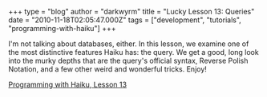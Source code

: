 +++
type = "blog"
author = "darkwyrm"
title = "Lucky Lesson 13: Queries"
date = "2010-11-18T02:05:47.000Z"
tags = ["development", "tutorials", "programming-with-haiku"]
+++

I'm not talking about databases, either. In this lesson, we examine one of the most distinctive features Haiku has: the query. We get a good, long look into the murky depths that are the query's official syntax, Reverse Polish Notation, and a few other weird and wonderful tricks. Enjoy!

<a href="http://darkwyrm.beemulated.net/downloads/PWHaiku/Programming%20with%20Haiku%20Lesson%2013.pdf">Programming with Haiku, Lesson 13</a>
